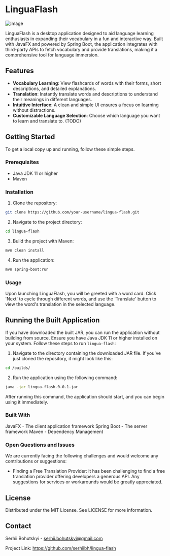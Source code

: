 # LinguaFlash

![image](https://github.com/serhiibh/lingua-flash/assets/8862639/396c4d3c-57c1-445e-b8d0-26356f9ff47a)

LinguaFlash is a desktop application designed to aid language learning enthusiasts in expanding their vocabulary in a fun and interactive way. 
Built with JavaFX and powered by Spring Boot, the application integrates with third-party 
APIs to fetch vocabulary and provide translations, making it a comprehensive tool for language immersion.

## Features

- **Vocabulary Learning**: View flashcards of words with their forms, short descriptions, and detailed explanations.
- **Translation**: Instantly translate words and descriptions to understand their meanings in different languages.
- **Intuitive Interface**: A clean and simple UI ensures a focus on learning without distractions.
- **Customizable Language Selection**: Choose which language you want to learn and translate to. (TODO)

## Getting Started

To get a local copy up and running, follow these simple steps.

### Prerequisites

- Java JDK 11 or higher
- Maven

### Installation

1. Clone the repository:
```bash
git clone https://github.com/your-username/lingua-flash.git
```
2. Navigate to the project directory:
```bash
cd lingua-flash
```
3. Build the project with Maven:
```bash
mvn clean install
```
4. Run the application:
```bash
mvn spring-boot:run
```

### Usage
Upon launching LinguaFlash, you will be greeted with a word card. Click 'Next' to cycle through different words, and use the 'Translate' button to view the word's translation in the selected language.

## Running the Built Application

If you have downloaded the built JAR, you can run the application without building from source. Ensure you have Java JDK 11 or higher installed on your system. Follow these steps to run `lingua-flash`:

1. Navigate to the directory containing the downloaded JAR file. If you've just cloned the repository, it might look like this:
```bash
cd /builds/
```
2. Run the application using the following command:
```bash
java -jar lingua-flash-0.0.1.jar
```
After running this command, the application should start, and you can begin using it immediately.

### Built With
JavaFX - The client application framework
Spring Boot - The server framework
Maven - Dependency Management

### Open Questions and Issues
We are currently facing the following challenges and would welcome any contributions or suggestions:
* Finding a Free Translation Provider: It has been challenging to find a free translation provider offering developers a generous API. Any suggestions for services or workarounds would be greatly appreciated.

## License
Distributed under the MIT License. See LICENSE for more information.

## Contact
Serhii Bohutskyi - serhii.bohutskyi@gmail.com

Project Link: https://github.com/serhiibh/lingua-flash

